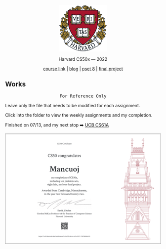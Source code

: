 <p align="center">
<img src="./images/H.png" alt="logo" height="150"/>
</p>

<p align="center">
Harvard CS50x — 2022
</p>

<p align="center">
 <a href="https://cs50.harvard.edu/x/2022/">course link</a> | 
  <a href="https://mancuoj.vercel.app/cs50x/">blog</a> |
  <a href="https://pset8.netlify.app/">pset 8</a> |
  <a href="https://github.com/mancuoj/watchlist">final project</a>
</p>



## Works

<pre align="center">
For Reference Only
</pre>


Leave only the file that needs to be modified for each assignment.

Click into the folder to view the weekly assignments and my completion.

Finished on 07/13, and my next stop ➡️ [UCB CS61A](https://github.com/mancuoj/CS61A)

<p align="center">
<a href="https://certificates.cs50.io/1c5ca55b-bcec-4c2a-92f1-76ff3b084435" target="_blank">
<img src="./images/CS50x.png" alt="certificates"/>
</a>
</p>

